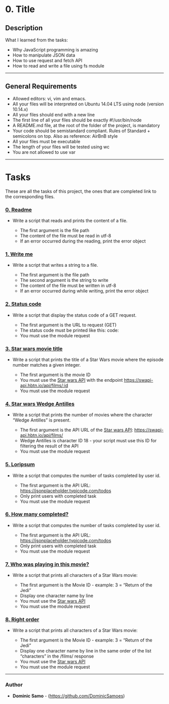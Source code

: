 # 0. Title

## Description

What I learned from the tasks:

* Why JavaScript programming is amazing
* How to manipulate JSON data
* How to use request and fetch API
* How to read and write a file using fs module

---

## General Requirements
* Allowed editors: vi, vim and emacs.
* All your files will be interpreted on Ubuntu 14.04 LTS using node (version 10.14.x)
* All your files should end with a new line
* The first line of all your files should be exactly #!/usr/bin/node
* A README.md file, at the root of the folder of the project, is mandatory
* Your code should be semistandard compliant. Rules of Standard + semicolons on top. Also as reference: AirBnB style
* All your files must be executable
* The length of your files will be tested using wc
* You are not allowed to use var

---

# Tasks

These are all the tasks of this project, the ones that are completed link to the corresponding files.

### [0. Readme](./0-readme.js)

* Write a script that reads and prints the content of a file.

	- The first argument is the file path
	- The content of the file must be read in utf-8
	- If an error occurred during the reading, print the error object

### [1. Write me](./1-writeme.js)

* Write a script that writes a string to a file.

	- The first argument is the file path
	- The second argument is the string to write
	- The content of the file must be written in utf-8
	- If an error occurred during while writing, print the error object

### [2. Status code](./2-statuscode.js)

* Write a script that display the status code of a GET request.

	- The first argument is the URL to request (GET)
	- The status code must be printed like this: code: <status code>
	- You must use the module request

### [3. Star wars movie title](./3-starwars_title.js)

* Write a script that prints the title of a Star Wars movie where the episode number matches a given integer.

	- The first argument is the movie ID
	- You must use the [Star wars API](./https://swapi-api.hbtn.io/api/films/:id) with the endpoint https://swapi-api.hbtn.io/api/films/:id
	- You must use the module request

### [4. Star wars Wedge Antilles](./4-starwars_count.js)

* Write a script that prints the number of movies where the character “Wedge Antilles” is present.

	- The first argument is the API URL of the [Star wars API](./https://swapi-api.hbtn.io/api/films/): https://swapi-api.hbtn.io/api/films/
	- Wedge Antilles is character ID 18 - your script must use this ID for filtering the result of the API
	- You must use the module request

### [5. Loripsum](./5-request_store.js)

* Write a script that computes the number of tasks completed by user id.

	- The first argument is the API URL: https://jsonplaceholder.typicode.com/todos
	- Only print users with completed task
	- You must use the module request

### [6. How many completed?](./6-completed_tasks.js)

* Write a script that computes the number of tasks completed by user id.

	- The first argument is the API URL: https://jsonplaceholder.typicode.com/todos
	- Only print users with completed task
	- You must use the module request

### [7. Who was playing in this movie?](./100-starwars_characters.js)

* Write a script that prints all characters of a Star Wars movie:

	- The first argument is the Movie ID - example: 3 = “Return of the Jedi”
	- Display one character name by line
	- You must use the [Star wars API](./https://swapi-api.hbtn.io/)
	- You must use the module request

### [8. Right order](./101-starwars_characters.js)

* Write a script that prints all characters of a Star Wars movie:

	- The first argument is the Movie ID - example: 3 = “Return of the Jedi”
	- Display one character name by line in the same order of the list “characters” in the /films/ response
	- You must use the [Star wars API](./https://swapi-api.hbtn.io/)
	- You must use the module request


---

### Author
* **Dominic Samo** - (https://github.com/DominicSamoes)
